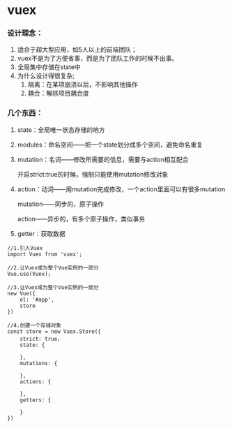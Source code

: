 # vuex

### 设计理念：

1. 适合于超大型应用，如5人以上的前端团队；
2. vuex不是为了方便省事，而是为了团队工作的时候不出事。
3. 全局集中存储在state中
4. 为什么设计得很复杂;
   1. 隔离：在某项崩溃以后，不影响其他操作
   2. 耦合：解除项目耦合度

### 几个东西：

1. state：全局唯一状态存储的地方

2. modules：命名空间——把一个state划分成多个空间，避免命名重复

3. mutation：名词——修改所需要的信息，需要与action相互配合

   开启strict:true的时候，强制只能使用mutation修改对象

4. action：动词——用mutation完成修改，一个action里面可以有很多mutation

   mutation——同步的，原子操作

   action——异步的，有多个原子操作，类似事务

5. getter：获取数据



```
//1.引入Vuex
import Vuex from 'vuex';

//2.让Vuex成为整个Vue实例的一部分
Vue.use(Vuex);

//3.让Vuex成为整个Vue实例的一部分
new Vue({
    el: '#app',
    store
})

//4.创建一个存储对象
const store = new Vuex.Store({
    strict: true，
    state: {

    },
    mutations: {
        
    },
    actions: {
        
    },
    getters: {
        
    }
})
```

